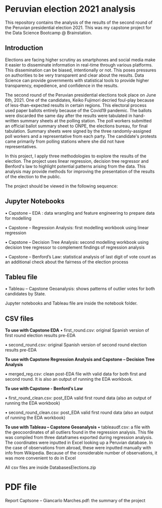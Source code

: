 # Peruvian election 2021 analysis
This repository contains the analysis of the results of the second round of the Peruvian presidential election 2021. 
This was my capstone project for the Data Science Bootcamp @ Brainstation. 

## Introduction
Elections are facing higher scrutiny as smartphones and social media make it easier to disseminate information in real-time through various platforms. This dissemination can be biased, intentionally or not. This poses pressures on authorities to be very transparent and clear about the results. Data Science can provide governments with statistical tools to provide higher transparency, expedience, and confidence in the results.

The second round of the Peruvian presidential elections took place on June 6th, 2021. One of the candidates, Keiko Fujimori decried foul-play because of less-than-expected results in certain regions. This electoral process used paper ballots entirely because of the Covid19 pandemic. The ballots were discarded the same day after the results were tabulated in hand-written summary sheets at the polling station. The poll workers submitted an official ballot summary sheet to ONPE, the elections bureau, for final tabulation. Summary sheets were signed by the three randomly-assigned poll workers and a representative from each party. The candidate's protests came primarily from polling stations where she did not have representatives.  

In this project, I apply three methodologies to explore the results of the election. The project uses linear regression, decision tree regressor and Benford's law to highlight potential patterns arising from the data. This analysis may provide methods for improving the presentation of the results of the election to the public.

The project should be viewed in the following sequence: 

## Jupyter Notebooks 
•	Capstone – EDA : data wrangling and feature engineering to prepare data for modelling  

•	Capstone – Regression Analysis: first modelling workbook using linear regression

•	Capstone – Decision Tree Analysis: second modelling workbook using decision tree regressor to complement findings of regression analysis   

•	Capstone – Benford’s Law: statistical analysis of last digit of vote count as an additional check about the fairness of the election process  

## Tableu file
•	Tableau – Capstone Geoanalysis: shows patterns of outlier votes for both candidates by  State. 

Jupyter notebooks and Tableau file are inside the notebook folder. 

## CSV files 
**To use with Capstone EDA**
•	first_round.csv: original Spanish version of first round election results pre-EDA

•	second_round.csv: original Spanish version of second round election results pre-EDA

**To use with Capstone Regression Analysis and Capstone – Decision Tree Analysis**

•	merged_reg.csv: clean post-EDA file with valid data for both first and second round. It is also an output of running the EDA workbook.

**To use with Capstone - Benford’s Law**

•	first_round_clean.csv: post_EDA valid first round data (also an output of running the EDA workbook)

•	second_round_clean.csv: post_EDA valid first round data (also an output of running the EDA workbook)

**To use with Tableau – Capstone Geoanalysis**
•	tableaudf.csv: a file with the geocoordinates of all outliers found in the regression analysis. This file was compiled from three dataframes exported during regression analysis. The coordinates were inputted in Excel looking up a Peruvian database. In the case of observations from abroad, these were inputted manually with info from Wikipedia. Because of the considerable number of observations, it was more convenient to do in Excel  

All csv files are inside DatabasesElections.zip

# PDF file 
Report Captsone – Giancarlo Marches.pdf: the summary of the project
